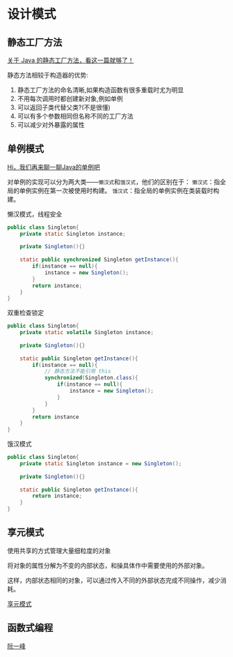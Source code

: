 # 设计模式



## 静态工厂方法

[关于 Java 的静态工厂方法，看这一篇就够了！](https://juejin.cn/post/6844903517447012366)

静态方法相较于构造器的优势:

1. 静态工厂方法的命名清晰,如果构造函数有很多重载时尤为明显
2. 不用每次调用时都创建新对象,例如单例
3. 可以返回子类代替父类?(不是很懂)
4. 可以有多个参数相同但名称不同的工厂方法
5. 可以减少对外暴露的属性

## 单例模式

[Hi，我们再来聊一聊Java的单例吧](https://www.jianshu.com/p/eb30a388c5fc)

对单例的实现可以分为两大类——`懒汉式`和`饿汉式`，他们的区别在于：
 `懒汉式`：指全局的单例实例在第一次被使用时构建。
 `饿汉式`：指全局的单例实例在类装载时构建。

懒汉模式，线程安全

```java
public class Singleton{
    private static Singleton instance;
    
    private Singleton(){}
    
    static public synchronized Singleton getInstance(){
        if(instance == null){
            instance = new Singleton();
        }
        return instance;
    }
}
```

双重检查锁定

```java
public class Singleton{
    private static volatile Singleton instance;
    
    private Singleton(){}
    
    static public Singleton getInstance(){
        if(instance == null){
            // 静态方法不能引用 this
            synchronized(Singleton.class){
                if(instance == null){
                    instance = new Singleton();
                }
            }
        }
        return instance
    }
}
```

饿汉模式

```java
public class Singleton{
    private static Singleton instance = new Singleton();
    
    private Singleton(){}
    
    static public Singleton getInstance(){
        return instance;
    }
}
```

## 享元模式

使用共享的方式管理大量细粒度的对象

将对象的属性分解为不变的内部状态，和操具体作中需要使用的外部对象。

这样，内部状态相同的对象，可以通过传入不同的外部状态完成不同操作，减少消耗。

[享元模式](https://www.cnblogs.com/adamjwh/p/9070107.html)

## 函数式编程

[阮一峰](https://www.ruanyifeng.com/blog/2012/04/functional_programming.html)
